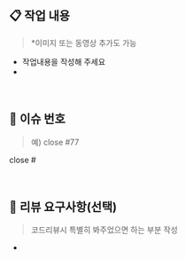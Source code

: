 ## 📋 작업 내용
> *이미지 또는 동영상 추가도 가능
- 작업내용을 작성해 주세요
- 

<br /> 

## 🔢 이슈 번호

> 예) close #77

close #

<br /> 

## 🔢 리뷰 요구사항(선택)
> 코드리뷰시 특별히 봐주었으면 하는 부분 작성
- 
